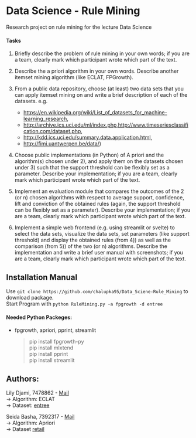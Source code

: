 # Data Science - Rule Mining
Research project on rule mining for the lecture Data Science


#### Tasks
1) Briefly describe the problem of rule mining in your own words; if you are a team, clearly mark which participant wrote which part of the text.

2) Describe the a priori algorithm in your own words. Describe another itemset mining algorithm (like ECLAT, FPGrowth).

3) From a public data repository, choose (at least) two data sets that you can apply itemset mining on and write a brief description of each of the datasets.
   e.g. 
    - https://en.wikipedia.org/wiki/List_of_datasets_for_machine-learning_research, 
    - http://archive.ics.uci.edu/ml/index.php,http://www.timeseriesclassification.com/dataset.php, 
    - http://kdd.ics.uci.edu/summary.data.application.html, 
    - http://fimi.uantwerpen.be/data/) <br/>
  
  
4) Choose public implementations (in Python) of A priori and the algorithm(s) chosen under 2), and apply them on the datasets chosen under 3) such that the support threshold     can be flexibly set as a parameter. Describe your implementation; if you are a team, clearly mark which participant wrote which part of the text.

5) Implement an evaluation module that compares the outcomes of the 2 (or n) chosen algorithms with respect to average support, confidence, lift and conviction of the obtained   rules (again, the support threshold can be flexibly set as a parameter). Describe your implementation; if you are a team, clearly mark which participant wrote which part of     the text.

6) Implement a simple web frontend (e.g. using streamlit or svelte) to select the data sets, visualize the data sets, set parameters (like support threshold) and display the     obtained rules (from 4)) as well as the comparison (from 5)) of the two (or n) algorithms. Describe the implementation and write a brief user manual with screenshots; if you   are a team, clearly mark which participant wrote which part of the text.

## Installation Manual
Use `git clone https://github.com/chalupka95/Data_Sciene-Rule_Mining` to download package.<br/>
Start Program with `python RuleMining.py -a fpgrowth -d entree` 

#### Needed Python Packeges:
- fpgrowth, apriori, pprint, streamlit
  > pip install fpgrowth-py <br/>
  > pip install mlxtend <br/>
  > pip install pprint <br/>
  > pip install streamlit <br/>

## Authors:
Lily Djami, 7478862        - [Mail](mailto://lily.djami@stud.uni-frankfurt.de)<br/>
-> Algorithm:  ECLAT<br/>
-> Dataset:    [entree](http://kdd.ics.uci.edu/databases/entree/entree.html)
  
Seida Basha, 7392317       - [Mail](mailto://s.basha@stud.uni-frankfurt.de)<br/>
-> Algorithm:  Apriori<br/> 
-> Dataset     [retail](http://fimi.uantwerpen.be/data/retail.dat)
